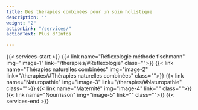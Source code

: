 ```yaml
---
title: Des thérapies combinées pour un soin holistique
description: ''
weight: "2"
actionLink: "/services/"
actionText: Plus d'Infos

---
```

{{< services-start >}}
{{< link name="Réflexologie méthode fischmann" img="image-1" link="/therapies/#Réflexologie" class="">}}
{{< link name="Thérapies naturelles combinées" img="image-2" link="/therapies/#Thérapies naturelles combinées" class="">}}
{{< link name="Naturopathie" img="image-3" link="/therapies/#Naturopathie" class="">}}
{{< link name="Maternité" img="image-4" link="" class="">}}
{{< link name="Nourrisson" img="image-5" link="" class="">}}
{{< services-end >}}
